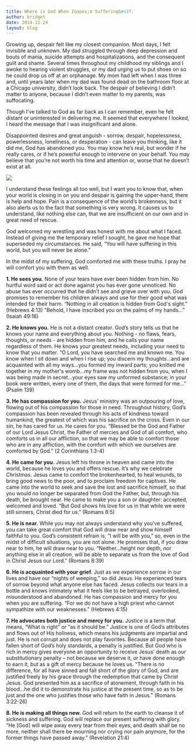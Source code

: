 ```yaml
---
title: Where is God When I&apos;m Suffering&#x3f;
author: bridget
date: 2014-11-24
layout: blog
---
```


Growing up, despair felt like my closest companion. Most days, I felt invisible and unknown. My dad struggled through deep depression and bouts of mania, suicide attempts and hospitalizations, and the consequent guilt and shame. Several times throughout my childhood my siblings and I awoke to hearing violent struggles, or my dad urging us to put shoes on so he could drop us off at an orphanage. My mom had left when I was three and, until years later when my dad was found dead on the bathroom floor at a Chicago university, didn’t look back. The despair of believing I didn’t matter to anyone, because I didn’t even matter to my parents, was suffocating.

Though I’ve talked to God as far back as I can remember, even he felt distant or uninterested in delivering me. It seemed that everywhere I looked, I heard the message that I was insignificant and alone.

Disappointed desires and great anguish - sorrow, despair, hopelessness, powerlessness, loneliness, or desperation - can leave you thinking, like it did me, God has abandoned you. You may know he’s real, but wonder if he really cares, or if he’s powerful enough to intervene on your behalf. You may believe that you’re not worth his time and attention or, worse that he doesn’t exist at all.

![](http://iwantrest.com/uploads/Walking_on_the_track.jpg)

I understand these feelings all too well, but I want you to know that, when your world is closing in on you and despair is gaining the upper-hand, there is help and hope. Pain is a consequence of the world’s brokenness, but it also alerts us to the fact that something is very wrong. It causes us to understand, like nothing else can, that we are insufficient on our own and in great need of rescue.

God welcomed my wrestling and was honest with me about what I faced. Instead of giving me the temporary relief I sought, he gave me hope that superseded my circumstances. He said, “You will have suffering in this world, but you will never be alone.”

In the midst of my suffering, God comforted me with these truths. I pray he will comfort you with them as well.

<b>1. He sees you.</b> None of your tears have ever been hidden from him. No hurtful word said or act done against you has ever gone unnoticed. No abuse has ever occurred that he didn’t see and grieve over with you. God promises to remember his children always and use for their good what was intended for their harm. “Nothing in all creation is hidden from God's sight.” (Hebrews 4:13) "Behold, I have inscribed you on the palms of my hands…” (Isaiah 49:16)

<b>2. He knows you.</b> He is not a distant creator. God’s story tells us that he knows your name and everything about you. Nothing - no flaws, fears, thoughts, or needs - are hidden from him, and he calls your name regardless of them. He knows your greatest needs, including your need to know that you matter. “O Lord, you have searched me and known me. You know when I sit down and when I rise up; you discern my thoughts…and are acquainted with all my ways…you formed my inward parts; you knitted me together in my mother's womb…my frame was not hidden from you, when I was being made in secret…your eyes saw my unformed substance; in your book were written, every one of them, the days that were formed for me…” (Psalm 139)

<b>3. He has compassion for you.</b> Jesus’ ministry was an outpouring of love, flowing out of his compassion for those in need. Throughout history, God’s compassion has been revealed through his acts of kindness toward humankind, the greatest of which was his sacrifice on the cross. Even in our sin, he has cared for us. He cares for you. “Blessed be the God and Father of our Lord Jesus Christ, the Father of mercies and God of all comfort, who comforts us in all our affliction, so that we may be able to comfort those who are in any affliction, with the comfort with which we ourselves are comforted by God.” (2 Corinthians 1:3-4)

<b>4. He came for you.</b> Jesus left his throne in heaven and came into the world, because he loves you and offers rescue. It’s why we celebrate Christmas. Jesus came to comfort the brokenhearted, to heal wounds, to bring good news to the poor, and to proclaim freedom for captives. He came into the world to seek and save the lost and sacrifice himself, so that you would no longer be separated from God the Father, but, through his death, be brought near. He came to make you a son or daughter: accepted, welcomed and loved. “But God shows his love for us in that while we were still sinners, Christ died for us.” (Romans 8:5)

<b>5. He is near.</b> While you may not always understand why you’ve suffered, you can take great comfort that God will draw near and show himself faithful to you. God’s consistent refrain is, “I will be with you,” so, even in the midst of difficult situations, you are not alone. He promises that, if you draw near to him, he will draw near to you. “Neither…height nor depth, nor anything else in all creation, will be able to separate us from the love of God in Christ Jesus our Lord.” (Romans 8:39)

<b>6. He is acquainted with your grief.</b> Just as we experience sorrow in our lives and have our “nights of weeping,” so did Jesus. He experienced tears of sorrow beyond what anyone else has faced. Jesus collects our tears in a bottle and knows intimately what it feels like to be betrayed, overlooked, misunderstood and abandoned. He has compassion and mercy for you when you are suffering. “For we do not have a high priest who cannot sympathize with our weaknesses.” (Hebrews 4:15)

<b>7. He advocates both justice and mercy for you.</b> Justice is a term that means, “What is right” or “as it should be.” Justice is one of God’s attributes and flows out of His holiness, which means his judgments are impartial and just. He is not corrupt and does not play favorites. Because all people have fallen short of God’s holy standards, a penalty is justified. But God who is rich in mercy gives everyone an opportunity to receive Jesus’ death as our substitutionary penalty – not because we deserve it, or have done enough to earn it, but as a gift of mercy because he loves us. “There is no difference, for all have sinned and fall short of the glory of God, and are justified freely by his grace through the redemption that came by Christ Jesus. God presented him as a sacrifice of atonement, through faith in his blood…he did it to demonstrate his justice at the present time, so as to be just and the one who justifies those who have faith in Jesus.” (Romans 3:22-26)

<b>8. He is making all things new.</b> God will return to the earth to cleanse it of sickness and suffering. God will replace our present suffering with glory. “He [God] will wipe away every tear from their eyes, and death shall be no more, neither shall there be mourning nor crying nor pain anymore, for the former things have passed away.” (Revelation 21:4)
